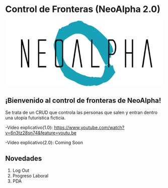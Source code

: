 # Control de Fronteras (NeoAlpha 2.0)

<img src="capturas/cabeceraN.png" alt="logo">

## ¡Bienvenido al control de fronteras de NeoAlpha!

Se trata de un CRUD que controla las personas que salen y entran dentro una utopía futurística ficticia.


  -Vídeo explicativo(1.0): https://www.youtube.com/watch?v=6n3tz28sn74&feature=youtu.be 

  -Vídeo explicativo(2.0): Coming Soon

## Novedades
1. Log Out
2. Progreso Laboral
3. PDA
